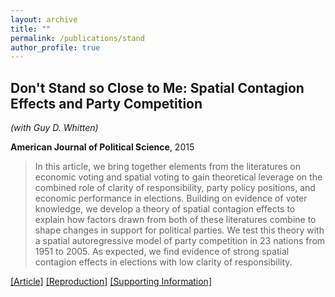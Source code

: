 ```yaml
---
layout: archive
title: ""
permalink: /publications/stand
author_profile: true
---
```


## Don't Stand so Close to Me: Spatial Contagion Effects and Party Competition

*(with Guy D. Whitten)*

**American Journal of Political Science**, 2015

> In this article, we bring together elements from the literatures on economic voting and spatial voting to gain theoretical leverage on the combined role of clarity of responsibility, party policy positions, and economic performance in elections. Building on evidence of voter knowledge, we develop a theory of spatial contagion effects to explain how factors drawn from both of these literatures combine to shape changes in support for political parties. We test this theory with a spatial autoregressive model of party competition in 23 nations from 1951 to 2005. As expected, we find evidence of strong spatial contagion effects in elections with low clarity of responsibility.

[[Article]](https://doi.org/10.1111/ajps.12124) [[Reproduction]](https://doi.org/10.7910/DVN/24914) [[Supporting Information]](..//files/stand-SI.pdf)
